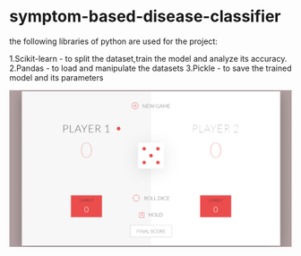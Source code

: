 # symptom-based-disease-classifier
the following libraries of python are used for the project:

1.Scikit-learn - to split the dataset,train the model and analyze its accuracy.
2.Pandas - to load and manipulate the datasets
3.Pickle - to save the trained model and its parameters

![the board game](https://github.com/anuj1501/the-board-game/blob/master/board-game.png)
